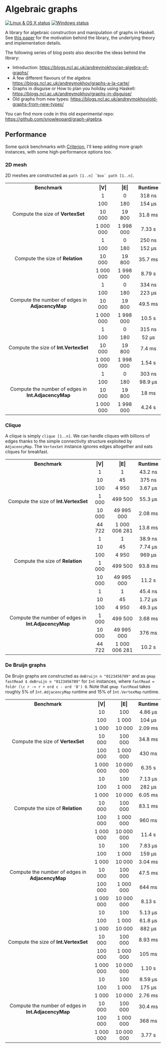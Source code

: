 # Algebraic graphs

[![Linux & OS X status](https://img.shields.io/travis/snowleopard/alga/master.svg?label=Linux%20%26%20OS%20X)](https://travis-ci.org/snowleopard/alga) [![Windows status](https://img.shields.io/appveyor/ci/snowleopard/alga/master.svg?label=Windows)](https://ci.appveyor.com/project/snowleopard/alga)

A library for algebraic construction and manipulation of graphs in Haskell. See
[this paper](https://github.com/snowleopard/alga-paper) for the motivation behind the library, the underlying
theory and implementation details.

The following series of blog posts also describe the ideas behind the library:
* Introduction: https://blogs.ncl.ac.uk/andreymokhov/an-algebra-of-graphs/
* A few different flavours of the algebra: https://blogs.ncl.ac.uk/andreymokhov/graphs-a-la-carte/
* Graphs in disguise or How to plan you holiday using Haskell: https://blogs.ncl.ac.uk/andreymokhov/graphs-in-disguise/
* Old graphs from new types: https://blogs.ncl.ac.uk/andreymokhov/old-graphs-from-new-types/

You can find more code in this old experimental repo: https://github.com/snowleopard/graph-algebra.

## Performance

Some quick benchmarks with [Criterion](http://www.serpentine.com/criterion/tutorial.html),
I'll keep adding more graph instances, with some high-performance options too.

### 2D mesh

2D meshes are constructed as ``path [1..n] `box` path [1..n]``.

<table>
  <tr>
    <th>Benchmark</th>
    <th>|V|</th>
    <th>|E|</th>
    <th>Runtime</th>
  </tr>
  <tr align="center">
    <td rowspan="4">Compute the size of <strong>VertexSet</strong></td>
    <td>1</td>
    <td>0</td>
    <td>318 ns</td>
  </tr>
  <tr align="center">
    <td>100</td>
    <td>180</td>
    <td>154 μs</td>
  </tr>
  <tr align="center">
    <td>10 000</td>
    <td>19 800</td>
    <td>31.8 ms</td>
  </tr>
  <tr align="center">
    <td>1 000 000</td>
    <td>1 998 000</td>
    <td>7.33 s</td>
  </tr>  
  <tr align="center">
    <td rowspan="4">Compute the size of <strong>Relation</strong></td>
    <td>1</td>
    <td>0</td>
    <td>250 ns</td>
  </tr>
  <tr align="center">
    <td>100</td>
    <td>180</td>
    <td>152 μs</td>
  </tr>
  <tr align="center">
    <td>10 000</td>
    <td>19 800</td>
    <td>35.7 ms</td>
  </tr>
  <tr align="center">
    <td>1 000 000</td>
    <td>1 998 000</td>
    <td>8.79 s</td>
  </tr>  
  <tr align="center">
    <td rowspan="4">Compute the number of edges in <strong>AdjacencyMap</strong></td>
    <td>1</td>
    <td>0</td>
    <td>334 ns</td>
  </tr>
  <tr align="center">
    <td>100</td>
    <td>180</td>
    <td>223 μs</td>
  </tr>
  <tr align="center">
    <td>10 000</td>
    <td>19 800</td>
    <td>49.5 ms</td>
  </tr>
  <tr align="center">
    <td>1 000 000</td>
    <td>1 998 000</td>
    <td>10.5 s</td>
  </tr>
  <tr align="center">
    <td rowspan="4">Compute the size of <strong>Int.VertexSet</strong></td>
    <td>1</td>
    <td>0</td>
    <td>315 ns</td>
  </tr>
  <tr align="center">
    <td>100</td>
    <td>180</td>
    <td>52 μs</td>
  </tr>
  <tr align="center">
    <td>10 000</td>
    <td>19 800</td>
    <td>7.4 ms</td>
  </tr>
  <tr align="center">
    <td>1 000 000</td>
    <td>1 998 000</td>
    <td>1.54 s</td>
  </tr>
  <tr align="center">
    <td rowspan="4">Compute the number of edges in <strong>Int.AdjacencyMap</strong></td>
    <td>1</td>
    <td>0</td>
    <td>303 ns</td>
  </tr>
  <tr align="center">
    <td>100</td>
    <td>180</td>
    <td>98.9 μs</td>
  </tr>
  <tr align="center">
    <td>10 000</td>
    <td>19 800</td>
    <td>18 ms</td>
  </tr>
  <tr align="center">
    <td>1 000 000</td>
    <td>1 998 000</td>
    <td>4.24 s</td>
  </tr>
</table>

### Clique

A clique is simply ``clique [1..n]``. We can handle cliques with billions of edges thanks to the
simple connectivity structure exploited by `AdjacencyMap`. The `VertexSet` instance ignores edges
altogether and eats cliques for breakfast.

<table>
  <tr>
    <th>Benchmark</th>
    <th>|V|</th>
    <th>|E|</th>
    <th>Runtime</th>
  </tr>
  <tr align="center">
    <td rowspan="6">Compute the size of <strong>Int.VertexSet</strong></td>
    <td>1</td>
    <td>1</td>
    <td>43.2 ns</td>
  </tr>
  <tr align="center">
    <td>10</td>
    <td>45</td>
    <td>375 ns</td>
  </tr>
  <tr align="center">
    <td>100</td>
    <td>4 950</td>
    <td>3.67 μs</td>
  </tr>
  <tr align="center">
    <td>1 000</td>
    <td>499 500</td>
    <td>55.3 μs</td>
  </tr>
  <tr align="center">
    <td>10 000</td>
    <td>49 995 000</td>
    <td>2.08 ms</td>
  </tr>
  <tr align="center">
    <td>44 722</td>
    <td>1 000 006 281</td>
    <td>13.8 ms</td>
  </tr> 
  <tr align="center">
    <td rowspan="5">Compute the size of <strong>Relation</strong></td>
    <td>1</td>
    <td>1</td>
    <td>38.9 ns</td>
  </tr>
  <tr align="center">
    <td>10</td>
    <td>45</td>
    <td>7.74 μs</td>
  </tr>
  <tr align="center">
    <td>100</td>
    <td>4 950</td>
    <td>969 μs</td>
  </tr>
  <tr align="center">
    <td>1 000</td>
    <td>499 500</td>
    <td>93.8 ms</td>
  </tr>
  <tr align="center">
    <td>10 000</td>
    <td>49 995 000</td>
    <td>11.2 s</td>
  </tr>
  <tr align="center">
    <td rowspan="6">Compute the number of edges in <strong>Int.AdjacencyMap</strong></td>
    <td>1</td>
    <td>1</td>
    <td>45.4 ns</td>
  </tr>
  <tr align="center">
    <td>10</td>
    <td>45</td>
    <td>1.72 μs</td>
  </tr>
  <tr align="center">
    <td>100</td>
    <td>4 950</td>
    <td>49.3 μs</td>
  </tr>
  <tr align="center">
    <td>1 000</td>
    <td>499 500</td>
    <td>3.68 ms</td>
  </tr>
  <tr align="center">
    <td>10 000</td>
    <td>49 995 000</td>
    <td>376 ms</td>
  </tr>
  <tr align="center">
    <td>44 722</td>
    <td>1 000 006 281</td>
    <td>10.2 s</td>
  </tr> 
</table>

### De Bruijn graphs

De Bruijn graphs are constructed as `deBruijn n "0123456789"`
and as `gmap fastRead $ deBruijn n "0123456789"` for `Int` instances,
where `fastRead = foldr (\c r -> r + ord c - ord '0') 0`. Note that
`gmap fastRead` takes roughly 5% of `Int.AdjacencyMap` runtime and
15% of `Int.VertexMap` runtime.

<table>
  <tr>
    <th>Benchmark</th>
    <th>|V|</th>
    <th>|E|</th>
    <th>Runtime</th>
  </tr>
  <tr align="center">
    <td rowspan="6">Compute the size of <strong>VertexSet</strong></td>
    <td>10</td>
    <td>100</td>
    <td>4.86 μs</td>
  </tr>
  <tr align="center">
    <td>100</td>
    <td>1 000</td>
    <td>104 μs</td>
  </tr>
  <tr align="center">
    <td>1 000</td>
    <td>10 000</td>
    <td>2.09 ms</td>
  </tr>
  <tr align="center">
    <td>10 000</td>
    <td>100 000</td>
    <td>34.8 ms</td>
  </tr>
  <tr align="center">
    <td>100 000</td>
    <td>1 000 000</td>
    <td>430 ms</td>
  </tr>
  <tr align="center">
    <td>1 000 000</td>
    <td>10 000 000</td>
    <td>6.35 s</td>
  </tr>
  <tr align="center">
    <td rowspan="6">Compute the size of <strong>Relation</strong></td>
    <td>10</td>
    <td>100</td>
    <td>7.13 μs</td>
  </tr>
  <tr align="center">
    <td>100</td>
    <td>1 000</td>
    <td>282 μs</td>
  </tr>
  <tr align="center">
    <td>1 000</td>
    <td>10 000</td>
    <td>6.05 ms</td>
  </tr>
  <tr align="center">
    <td>10 000</td>
    <td>100 000</td>
    <td>83.1 ms</td>
  </tr>
  <tr align="center">
    <td>100 000</td>
    <td>1 000 000</td>
    <td>960 ms</td>
  </tr>
  <tr align="center">
    <td>1 000 000</td>
    <td>10 000 000</td>
    <td>11.4 s</td>
  </tr>  
  <tr align="center">
    <td rowspan="6">Compute the number of edges in <strong>AdjacencyMap</strong></td>
    <td>10</td>
    <td>100</td>
    <td>7.83 μs</td>
  </tr>
  <tr align="center">
    <td>100</td>
    <td>1 000</td>
    <td>159 μs</td>
  </tr>
  <tr align="center">
    <td>1 000</td>
    <td>10 000</td>
    <td>3.04 ms</td>
  </tr>
  <tr align="center">
    <td>10 000</td>
    <td>100 000</td>
    <td>47.5 ms</td>
  </tr>
  <tr align="center">
    <td>100 000</td>
    <td>1 000 000</td>
    <td>644 ms</td>
  </tr>
  <tr align="center">
    <td>1 000 000</td>
    <td>10 000 000</td>
    <td>8.13 s</td>
  </tr>
  <tr align="center">
    <td rowspan="6">Compute the size of <strong>Int.VertexSet</strong></td>
    <td>10</td>
    <td>100</td>
    <td>5.13 μs</td>
  </tr>
  <tr align="center">
    <td>100</td>
    <td>1 000</td>
    <td>61.8 μs</td>
  </tr>
  <tr align="center">
    <td>1 000</td>
    <td>10 000</td>
    <td>882 μs</td>
  </tr>
  <tr align="center">
    <td>10 000</td>
    <td>100 000</td>
    <td>8.93 ms</td>
  </tr>
  <tr align="center">
    <td>100 000</td>
    <td>1 000 000</td>
    <td>105 ms</td>
  </tr>
  <tr align="center">
    <td>1 000 000</td>
    <td>10 000 000</td>
    <td>1.10 s</td>
  </tr>
  <tr align="center">
    <td rowspan="6">Compute the number of edges in <strong>Int.AdjacencyMap</strong></td>
    <td>10</td>
    <td>100</td>
    <td>8.59 μs</td>
  </tr>
  <tr align="center">
    <td>100</td>
    <td>1 000</td>
    <td>175 μs</td>
  </tr>
  <tr align="center">
    <td>1 000</td>
    <td>10 000</td>
    <td>2.76 ms</td>
  </tr>
  <tr align="center">
    <td>10 000</td>
    <td>100 000</td>
    <td>30.4 ms</td>
  </tr>
  <tr align="center">
    <td>100 000</td>
    <td>1 000 000</td>
    <td>368 ms</td>
  </tr>
  <tr align="center">
    <td>1 000 000</td>
    <td>10 000 000</td>
    <td>3.77 s</td>
  </tr>
</table>

